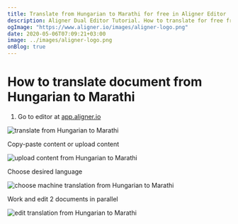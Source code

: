 ```yaml
---
title: Translate from Hungarian to Marathi for free in Aligner Editor
description: Aligner Dual Editor Tutorial. How to translate for free from Hungarian to Marathi. Aligner is multilingual document management platform. 
ogImage: "https://www.aligner.io/images/aligner-logo.png"
date: 2020-05-06T07:09:21+03:00
image: ../images/aligner-logo.png
onBlog: true
---
```


# How to translate document from Hungarian to Marathi

1. Go to editor at [app.aligner.io](https://app.aligner.io "Aligner App web page")

![translate from Hungarian to Marathi](../aligner-blank-editor.png "translate from Hungarian to Marathi")

Copy-paste content or upload content

![upload content from Hungarian to Marathi](../aligner-uploaded-document.png "upload content from Hungarian to Marathi")

Choose desired language

![choose machine translation from Hungarian to Marathi](../aligner-language-dropdown.png "choose machine translation from Hungarian to Marathi")

Work and edit 2 documents in parallel

![edit translation from Hungarian to Marathi](../aligner-double-sitded-editor.png "edit translation from Hungarian to Marathi")

